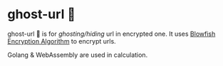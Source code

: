 # ghost-url 👻

ghost-url 👻 is for _ghosting/hiding_ url in encrypted one. It uses <a class="link" href="https://en.wikipedia.org/wiki/Blowfish_(cipher)" target=”_blank”>Blowfish Encryption Algorithm</a> to encrypt urls.

Golang & WebAssembly are used in calculation.
